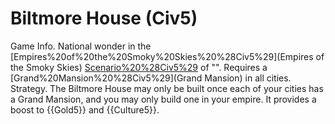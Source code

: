 # Biltmore House (Civ5)

Game Info.
National wonder in the [Empires%20of%20the%20Smoky%20Skies%20%28Civ5%29](Empires of the Smoky Skies) [Scenario%20%28Civ5%29](scenario) of "". Requires a [Grand%20Mansion%20%28Civ5%29](Grand Mansion) in all cities.
Strategy.
The Biltmore House may only be built once each of your cities has a Grand Mansion, and you may only build one in your empire. It provides a boost to {{Gold5}} and {{Culture5}}.